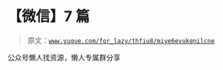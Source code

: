 # 【微信】7 篇

> 原文：[`www.yuque.com/for_lazy/thfiu8/miye6evukqnilcne`](https://www.yuque.com/for_lazy/thfiu8/miye6evukqnilcne)

公众号懒人找资源，懒人专属群分享